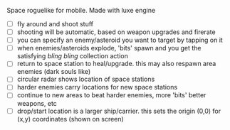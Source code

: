 Space roguelike for mobile. Made with luxe engine

* [ ] fly around and shoot stuff
* [ ] shooting will be automatic, based on weapon upgrades and firerate
* [ ] you can specify an enemy/asteroid you want to target by tapping on it
* [ ] when enemies/asteroids explode, 'bits' spawn and you get the satisfying *bling bling* collection action
* [ ] return to space station to heal/upgrade. this may also respawn area enemies (dark souls like)
* [ ] circular radar shows location of space stations
* [ ] harder enemies carry locations for new space stations
* [ ] continue to new areas to beat harder enemies, more 'bits' better weapons, etc
* [ ] drop/start location is a larger ship/carrier. this sets the origin (0,0) for (x,y) coordinates (shown on screen)

